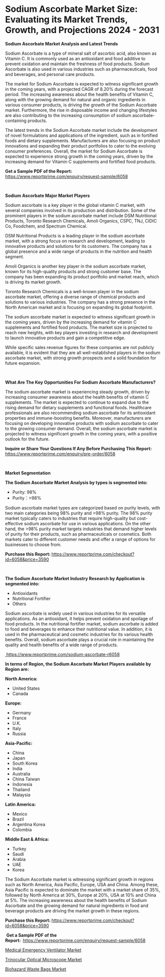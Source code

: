 <p><h1>Sodium Ascorbate Market Size: Evaluating its Market Trends, Growth, and Projections 2024 - 2031</h1></p><p><strong>Sodium Ascorbate Market Analysis and Latest Trends</strong></p>
<p><p>Sodium Ascorbate is a type of mineral salt of ascorbic acid, also known as Vitamin C. It is commonly used as an antioxidant and food additive to prevent oxidation and maintain the freshness of food products. Sodium Ascorbate is also used in various industries such as pharmaceuticals, food and beverages, and personal care products.</p><p>The market for Sodium Ascorbate is expected to witness significant growth in the coming years, with a projected CAGR of 8.20% during the forecast period. The increasing awareness about the health benefits of Vitamin C, along with the growing demand for natural and organic ingredients in various consumer products, is driving the growth of the Sodium Ascorbate market. Furthermore, the rise in disposable income and changing lifestyles are also contributing to the increasing consumption of sodium ascorbate-containing products.</p><p>The latest trends in the Sodium Ascorbate market include the development of novel formulations and applications of the ingredient, such as in fortified foods and dietary supplements. Manufacturers are also focusing on product innovations and expanding their product portfolios to cater to the evolving consumer preferences. Overall, the market for Sodium Ascorbate is expected to experience strong growth in the coming years, driven by the increasing demand for Vitamin C supplements and fortified food products.</p></p>
<p><strong>Get a Sample PDF of the Report:&nbsp;</strong> <a href="https://www.reportprime.com/enquiry/request-sample/6058">https://www.reportprime.com/enquiry/request-sample/6058</a></p>
<p>&nbsp;</p>
<p><strong>Sodium Ascorbate Major Market Players</strong></p>
<p><p>Sodium ascorbate is a key player in the global vitamin C market, with several companies involved in its production and distribution. Some of the prominent players in the sodium ascorbate market include DSM Nutritional Products, Toronto Research Chemicals, Amoli Organics, CSPC, TNJ, CIDIC Co, Foodchem, and Spectrum Chemical.</p><p>DSM Nutritional Products is a leading player in the sodium ascorbate market, with a strong focus on research and development, leading to innovative products and solutions for its customers. The company has a global presence and a wide range of products in the nutrition and health segment.</p><p>Amoli Organics is another key player in the sodium ascorbate market, known for its high-quality products and strong customer base. The company has been expanding its product portfolio and market reach, which is driving its market growth.</p><p>Toronto Research Chemicals is a well-known player in the sodium ascorbate market, offering a diverse range of chemical products and solutions to various industries. The company has a strong presence in the North American market and is focusing on expanding its global footprint.</p><p>The sodium ascorbate market is expected to witness significant growth in the coming years, driven by the increasing demand for vitamin C supplements and fortified food products. The market size is projected to reach new heights, with key players investing in research and development to launch innovative products and gain a competitive edge.</p><p>While specific sales revenue figures for these companies are not publicly available, it is evident that they are all well-established players in the sodium ascorbate market, with strong growth prospects and a solid foundation for future expansion.</p></p>
<p>&nbsp;</p>
<p><strong>What Are The Key Opportunities For Sodium Ascorbate Manufacturers?</strong></p>
<p><p>The sodium ascorbate market is experiencing steady growth, driven by increasing consumer awareness about the health benefits of vitamin C supplements. The market is expected to continue to expand due to the rising demand for dietary supplements and functional foods. Healthcare professionals are also recommending sodium ascorbate for its antioxidant properties and immune-boosting benefits. Moreover, manufacturers are focusing on developing innovative products with sodium ascorbate to cater to the growing consumer demand. Overall, the sodium ascorbate market is projected to witness significant growth in the coming years, with a positive outlook for the future.</p></p>
<p><strong>Inquire or Share Your Questions If Any Before Purchasing This Report:</strong> <a href="https://www.reportprime.com/enquiry/pre-order/6058">https://www.reportprime.com/enquiry/pre-order/6058</a></p>
<p>&nbsp;</p>
<p><strong>Market Segmentation</strong></p>
<p><strong>The Sodium Ascorbate Market Analysis by types is segmented into:</strong></p>
<p><ul><li>Purity: 98%</li><li>Purity：>98%</li></ul></p>
<p><p>Sodium ascorbate market types are categorized based on purity levels, with two main categories being 98% purity and >98% purity. The 98% purity market typically caters to industries that require high-quality but cost-effective sodium ascorbate for use in various applications. On the other hand, the >98% purity market targets industries that demand higher levels of purity for their products, such as pharmaceuticals or cosmetics. Both markets cater to different customer needs and offer a range of options for businesses to choose from.</p></p>
<p><strong>Purchase this Report:&nbsp;</strong><a href="https://www.reportprime.com/checkout?id=6058&price=3590">https://www.reportprime.com/checkout?id=6058&price=3590</a></p>
<p>&nbsp;</p>
<p><strong>The Sodium Ascorbate Market Industry Research by Application is segmented into:</strong></p>
<p><ul><li>Antioxidants</li><li>Nutritional Fortifier</li><li>Others</li></ul></p>
<p><p>Sodium ascorbate is widely used in various industries for its versatile applications. As an antioxidant, it helps prevent oxidation and spoilage of food products. In the nutritional fortifier market, sodium ascorbate is added to food and beverages to enhance their nutritional value. In addition, it is used in the pharmaceutical and cosmetic industries for its various health benefits. Overall, sodium ascorbate plays a crucial role in maintaining the quality and health benefits of a wide range of products.</p></p>
<p><a href="https://www.reportprime.com/sodium-ascorbate-r6058">&nbsp;https://www.reportprime.com/sodium-ascorbate-r6058</a></p>
<p><strong>In terms of Region, the Sodium Ascorbate Market Players available by Region are:</strong></p>
<p>
    <p> <strong> North America: </strong>
        <ul>
            <li>United States</li>
            <li>Canada</li>
        </ul>
        </p> 
    <p> <strong> Europe: </strong>
        <ul>
            <li>Germany</li>
            <li>France</li>
            <li>U.K.</li>
            <li>Italy</li>
            <li>Russia</li>
        </ul>
        </p> 
    <p> <strong> Asia-Pacific: </strong>
        <ul>
            <li>China</li>
            <li>Japan</li>
            <li>South Korea</li>
            <li>India</li>
            <li>Australia</li>
            <li>China Taiwan</li>
            <li>Indonesia</li>
            <li>Thailand</li>
            <li>Malaysia</li>
        </ul>
        </p> 
    <p> <strong> Latin America: </strong>
        <ul>
            <li>Mexico</li>
            <li>Brazil</li>
            <li>Argentina Korea</li>
            <li>Colombia</li>
        </ul>
        </p> 
    <p> <strong> Middle East & Africa: </strong>
        <ul>
            <li>Turkey</li>
            <li>Saudi</li>
            <li>Arabia</li>
            <li>UAE</li>
            <li>Korea</li>
        </ul>
    </p>
    </p>
<p><p>The Sodium Ascorbate market is witnessing significant growth in regions such as North America, Asia Pacific, Europe, USA and China. Among these, Asia Pacific is expected to dominate the market with a market share of 35%, followed by North America at 30%, Europe at 20%, USA at 10% and China at 5%. The increasing awareness about the health benefits of Sodium Ascorbate and the growing demand for natural ingredients in food and beverage products are driving the market growth in these regions.</p></p>
<p><strong>Purchase this Report: </strong><a href="https://www.reportprime.com/checkout?id=6058&price=3590">https://www.reportprime.com/checkout?id=6058&price=3590</a></p>
<p>&nbsp;<strong>Get a Sample PDF of the Report:&nbsp;&nbsp;</strong><a href="https://www.reportprime.com/enquiry/request-sample/6058">https://www.reportprime.com/enquiry/request-sample/6058</a></p>
<p><strong></strong></p>
<p><p><a href="https://issuu.com/reportprime-2/docs/medical-emergency-ventilator-market-size-2030.pptx">Medical Emergency Ventilator Market</a></p><p><a href="https://issuu.com/reportprime-2/docs/trinocular-optical-microscope-market-size-2030.ppt">Trinocular Optical Microscope Market</a></p><p><a href="https://issuu.com/reportprime-2/docs/biohazard-waste-bags-market-size-2030.pptx">Biohazard Waste Bags Market</a></p></p>